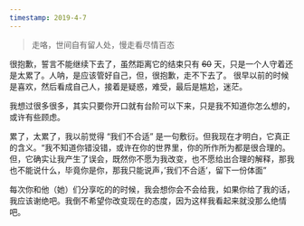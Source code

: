 ```yaml
---
timestamp: 2019-4-7
---
```


>走咯，世间自有留人处，慢走看尽情百态

很抱歉，誓言不能继续下去了，虽然距离它的结束只有 ~~60~~ 天，只是一个人守着还是太累了。人呐，是应该管好自己，但，很抱歉，走不下去了。
很早以前的时候是喜欢，然后看成自己人，接着是疑惑，难受，最后是尴尬，迷茫。

我想过很多很多，其实只要你开口就有台阶可以下来，只是我不知道你怎么想的，或许有些顾虑。

累了，太累了，我以前觉得 “我们不合适” 是一句敷衍。但我现在才明白，它真正的含义。“我不知道你错没错，或许在你的世界里，你的所作所为都是很合理的。但，它确实让我产生了误会，既然你不愿为我改变，也不愿给出合理的解释，那我也不能说什么，毕竟你是你，那我只能说声，’我们不合适’，留下一份体面”

每次你和他（她）们分享吃的的时候，我会想你会不会给我，如果你给了我的话，我应该谢绝吧。我倒不希望你改变现在的态度，因为这样我看起来就没那么绝情吧。
